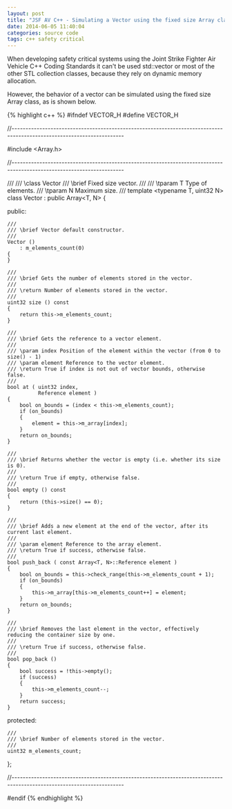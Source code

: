 ```yaml
---
layout: post
title: "JSF AV C++ - Simulating a Vector using the fixed size Array class"
date: 2014-06-05 11:40:04
categories: source code
tags: c++ safety critical
---
```


When developing safety critical systems using the Joint Strike Fighter Air Vehicle C++ Coding Standards it can't be used std::vector or most of the other STL collection classes, because they rely on dynamic memory allocation.

However, the behavior of a vector can be simulated using the fixed size Array class, as is shown below.

{% highlight c++ %}
#ifndef VECTOR_H
#define VECTOR_H

//----------------------------------------------------------------------------------------------------------------------

#include <Array.h>

//----------------------------------------------------------------------------------------------------------------------

///
/// \class Vector
/// \brief Fixed size vector.
///
/// \tparam T Type of elements.
/// \tparam N Maximum size.
///
template <typename T, uint32 N>
class Vector
    : public Array<T, N>
{

public:

    ///
    /// \brief Vector default constructor.
    ///
    Vector ()
        : m_elements_count(0)
    {
    }

    ///
    /// \brief Gets the number of elements stored in the vector.
    ///
    /// \return Number of elements stored in the vector.
    ///
    uint32 size () const
    {
        return this->m_elements_count;
    }

    ///
    /// \brief Gets the reference to a vector element.
    ///
    /// \param index Position of the element within the vector (from 0 to size() - 1)
    /// \param element Reference to the vector element.
    /// \return True if index is not out of vector bounds, otherwise false.
    ///
    bool at ( uint32 index,
              Reference element )
    {
        bool on_bounds = (index < this->m_elements_count);
        if (on_bounds)
        {
            element = this->m_array[index];
        }
        return on_bounds;
    }

    ///
    /// \brief Returns whether the vector is empty (i.e. whether its size is 0).
    ///
    /// \return True if empty, otherwise false.
    ///
    bool empty () const
    {
        return (this->size() == 0);
    }

    ///
    /// \brief Adds a new element at the end of the vector, after its current last element.
    ///
    /// \param element Reference to the array element.
    /// \return True if success, otherwise false.
    ///
    bool push_back ( const Array<T, N>::Reference element )
    {
        bool on_bounds = this->check_range(this->m_elements_count + 1);
        if (on_bounds)
        {
            this->m_array[this->m_elements_count++] = element;
        }
        return on_bounds;
    }

    ///
    /// \brief Removes the last element in the vector, effectively reducing the container size by one.
    ///
    /// \return True if success, otherwise false.
    ///
    bool pop_back ()
    {
        bool success = !this->empty();
        if (success)
        {
            this->m_elements_count--;
        }
        return success;
    }

protected:

    ///
    /// \brief Number of elements stored in the vector.
    ///
    uint32 m_elements_count;

};

//----------------------------------------------------------------------------------------------------------------------

#endif
{% endhighlight %}
